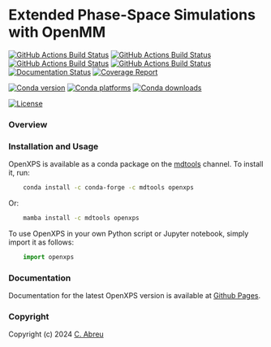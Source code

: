 Extended Phase-Space Simulations with OpenMM
============================================

[//]: # (Badges)
[![GitHub Actions Build Status](https://github.com/craabreu/openxps/workflows/Linux/badge.svg)](https://github.com/craabreu/openxps/actions?query=workflow%3ALinux)
[![GitHub Actions Build Status](https://github.com/craabreu/openxps/workflows/MacOS/badge.svg)](https://github.com/craabreu/openxps/actions?query=workflow%3AMacOS)
[![GitHub Actions Build Status](https://github.com/craabreu/openxps/workflows/Windows/badge.svg)](https://github.com/craabreu/openxps/actions?query=workflow%3AWindows)
[![GitHub Actions Build Status](https://github.com/craabreu/openxps/workflows/Linter/badge.svg)](https://github.com/craabreu/openxps/actions?query=workflow%3ALinter)
[![Documentation Status](https://github.com/craabreu/openxps/workflows/Docs/badge.svg)](https://github.com/craabreu/openxps/actions?query=workflow%3ADocs)
[![Coverage Report](https://craabreu.github.io/openxps/development/coverage/coverage.svg)](https://craabreu.github.io/openxps/development/coverage)

[![Conda version](https://img.shields.io/conda/v/mdtools/openxps.svg)](https://anaconda.org/mdtools/openxps)
[![Conda platforms](https://img.shields.io/conda/pn/mdtools/openxps.svg)](https://anaconda.org/mdtools/openxps)
[![Conda downloads](https://img.shields.io/conda/dn/mdtools/openxps.svg)](https://anaconda.org/mdtools/openxps)

[![License](https://img.shields.io/badge/License-MIT-yellowgreen.svg?style=flat)](https://github.com/craabreu/openxps/blob/main/LICENSE.md)

### Overview


### Installation and Usage

OpenXPS is available as a conda package on the [mdtools] channel. To install it, run:

```bash
    conda install -c conda-forge -c mdtools openxps
```

Or:

```bash
    mamba install -c mdtools openxps
```

To use OpenXPS in your own Python script or Jupyter notebook, simply import it as follows:

```python
    import openxps
```

### Documentation

Documentation for the latest OpenXPS version is available at [Github Pages].

### Copyright

Copyright (c) 2024 [C. Abreu](https://github.com/craabreu)


[Github Pages]: https://craabreu.github.io/openxps/latest
[mdtools]: https://anaconda.org/mdtools/openxps
